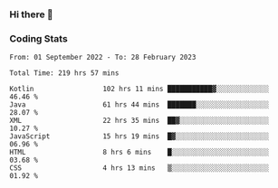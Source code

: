 ### Hi there 👋

<!--
**Girrafeec/girrafeec** is a ✨ _special_ ✨ repository because its `README.md` (this file) appears on your GitHub profile.

Here are some ideas to get you started:

- 🔭 I’m currently working on ...
- 🌱 I’m currently learning ...
- 👯 I’m looking to collaborate on ...
- 🤔 I’m looking for help with ...
- 💬 Ask me about ...
- 📫 How to reach me: ...
- 😄 Pronouns: ...
- ⚡ Fun fact: ...
-->

### Coding Stats
<!--START_SECTION:waka-->

```text
From: 01 September 2022 - To: 28 February 2023

Total Time: 219 hrs 57 mins

Kotlin                 102 hrs 11 mins ███████████▓░░░░░░░░░░░░░   46.46 %
Java                   61 hrs 44 mins  ███████░░░░░░░░░░░░░░░░░░   28.07 %
XML                    22 hrs 35 mins  ██▓░░░░░░░░░░░░░░░░░░░░░░   10.27 %
JavaScript             15 hrs 19 mins  █▓░░░░░░░░░░░░░░░░░░░░░░░   06.96 %
HTML                   8 hrs 6 mins    █░░░░░░░░░░░░░░░░░░░░░░░░   03.68 %
CSS                    4 hrs 13 mins   ▒░░░░░░░░░░░░░░░░░░░░░░░░   01.92 %
```

<!--END_SECTION:waka-->
